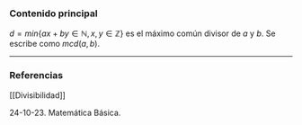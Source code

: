 ### Contenido principal

$d = min\{ax + by \in \mathbb{N}, x,y \in \mathbb{Z}\}$ es el máximo común divisor de $a$ y $b$. Se escribe como $mcd(a,b)$.

--- 
### Referencias

[[Divisibilidad]]

24-10-23. Matemática Básica.